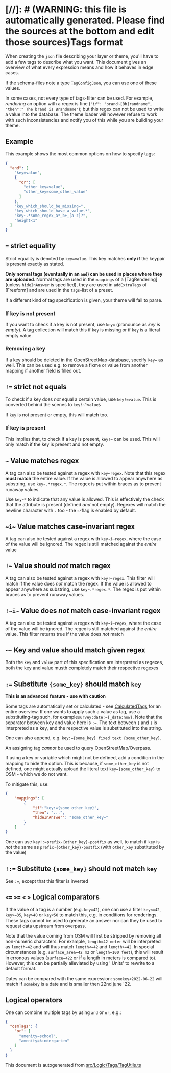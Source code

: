 [//]: # (WARNING: this file is automatically generated. Please find the sources at the bottom and edit those sources)Tags format
=============

When creating the `json` file describing your layer or theme, you'll have to add a few tags to describe what you want.
This document gives an overview of what every expression means and how it behaves in edge cases.

If the schema-files note a type [`TagConfigJson`](https://github.com/pietervdvn/MapComplete/blob/develop/Models/ThemeConfig/Json/TagConfigJson.ts), you can use one of these values.

In some cases, not every type of tags-filter can be used. For example,  _rendering_ an option with a regex is
fine (`"if": "brand~[Bb]randname", "then":" The brand is Brandname"`); but this regex can not be used to write a value
into the database. The theme loader will however refuse to work with such inconsistencies and notify you of this while
you are building your theme.

Example
-------

This example shows the most common options on how to specify tags:

```json
{
  "and": [
    "key=value",
    {
      "or": [
        "other_key=value",
        "other_key=some_other_value"
      ]
    },
    "key_which_should_be_missing=",
    "key_which_should_have_a_value~*",
    "key~.*some_regex_a*_b+_[a-z]?",
    "height<1"
  ]
}
```




## `=` strict equality

Strict equality is denoted by `key=value`. This key matches __only if__ the keypair is present exactly as stated.

**Only normal tags (eventually in an `and`) can be used in places where they are uploaded**. Normal tags are used in the `mappings` of a [TagRendering] (unless `hideInAnswer` is specified), they are used in `addExtraTags` of [Freeform] and are used in the `tags`-list of a preset.

If a different kind of tag specification is given, your theme will fail to parse.

### If key is not present

If you want to check if a key is not present, use `key=` (pronounce as *key is empty*). A tag collection will match this
if `key` is missing or if `key` is a literal empty value.

### Removing a key

If a key should be deleted in the OpenStreetMap-database, specify `key=` as well. This can be used e.g. to remove a
fixme or value from another mapping if another field is filled out.



## `!=` strict not equals

To check if a key does _not_ equal a certain value, use `key!=value`. This is converted behind the scenes
to `key!~^value$`

If `key` is not present or empty, this will match too.

### If key is present

This implies that, to check if a key is present, `key!=` can be used. This will only match if the key is present and not
empty.



## `~` Value matches regex

A tag can also be tested against a regex with `key~regex`. Note that this regex __must match__ the entire value. If the
value is allowed to appear anywhere as substring, use `key~.*regex.*`.
The regex is put within braces as to prevent runaway values.

Use `key~*` to indicate that any value is allowed. This is effectively the check that the attribute is present (defined _and_ not empty).
Regexes will match the newline character with `.` too - the `s`-flag is enabled by default.



## `~i~` Value matches case-invariant regex

A tag can also be tested against a regex with `key~i~regex`, where the case of the value will be ignored. The regex is still matched against the _entire_ value



## `!~` Value should _not_ match regex

A tag can also be tested against a regex with `key!~regex`. This filter will match if the value does *not* match the regex. 
 If the
value is allowed to appear anywhere as substring, use `key~.*regex.*`.
The regex is put within braces as to prevent runaway values.




## `!~i~` Value does *not* match case-invariant regex

A tag can also be tested against a regex with `key~i~regex`, where the case of the value will be ignored. The regex is still matched against the _entire_ value. This filter returns true if the value does *not* match



## `~~` Key and value should match given regex

Both the `key` and `value` part of this specification are interpreted as regexes, both the key and value musth completely match their respective regexes



## `:=` Substitute `{some_key}` should match `key`

**This is an advanced feature - use with caution**

Some tags are automatically set or calculated - see [CalculatedTags](CalculatedTags.md) for an entire overview. If one
wants to apply such a value as tag, use a substituting-tag such, for example`survey:date:={_date:now}`. Note that the
separator between key and value here is `:=`. The text between `{` and `}` is interpreted as a key, and the respective
value is substituted into the string.

One can also append, e.g. `key:={some_key} fixed text {some_other_key}`.

An assigning tag _cannot_ be used to query OpenStreetMap/Overpass.

If using a key or variable which might not be defined, add a condition in the mapping to hide the option. This is
because, if `some_other_key` is not defined, one might actually upload the literal text `key={some_other_key}` to OSM -
which we do not want.

To mitigate this, use:

```json
{
    "mappings": [
        {
            "if":"key:={some_other_key}",
            "then": "...",
            "hideInAnswer": "some_other_key="
        }
    ]
}
```

One can use `key!:=prefix-{other_key}-postfix` as well, to match if `key` is _not_ the same
as `prefix-{other_key}-postfix` (with `other_key` substituted by the value)



## `!:=` Substitute `{some_key}` should not match `key`

See `:=`, except that this filter is inverted


## `<=` `>=` `<` `>` Logical comparators
If the value of a tag is a number (e.g. `key=42`), one can use a filter `key<=42`, `key>=35`, `key>40` or `key<50` to
match this, e.g. in conditions for renderings. These tags cannot be used to generate an answer nor can they be used to
request data upstream from overpass.

Note that the value coming from OSM will first be stripped by removing all non-numeric characters. For
example, `length=42 meter` will be interpreted as `length=42` and will thus match `length<=42` and `length>=42`. In
special circumstances (e.g. `surface_area=42 m2` or `length=100 feet`), this will result in erronous
values (`surface=422` or if a length in meters is compared to). However, this can be partially alleviated by using '
Units' to rewrite to a default format.

Dates can be compared with the same expression: `somekey<2022-06-22` will match if `somekey` is a date and is smaller
then 22nd june '22.

## Logical operators

One can combine multiple tags by using `and` or `or`, e.g.:

```json
{
  "osmTags": {
    "or": [
      "amenity=school",
      "amenity=kindergarten"
    ]
  }
}
```
 

This document is autogenerated from [src/Logic/Tags/TagUtils.ts](https://github.com/pietervdvn/MapComplete/blob/develop/src/Logic/Tags/TagUtils.ts)
